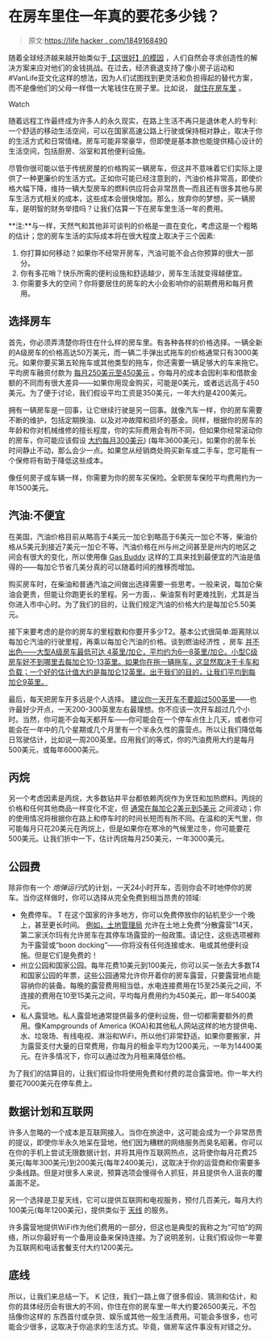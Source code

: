 # 在房车里住一年真的要花多少钱？

> 原文:[https://life hacker . com/1849168490](https://lifehacker.com/how-much-does-it-really-cost-to-live-in-an-rv-for-a-yea-1849168490)

随着全球经济越来越开始类似于[【这很好】的模因](https://www.theverge.com/2016/5/5/11592622/this-is-fine-meme-comic) ，人们自然会寻求创造性的解决方案来应对他们的金钱挑战。在过去，经济衰退支持了像小房子运动和#VanLife亚文化这样的想法，因为人们试图找到更灵活和负担得起的替代方案，而不是像他们的父母一样借一大笔钱住在房子里。比如说， [就住在房车里](https://lifehacker.com/the-beginners-guide-to-buying-the-right-rv-1845420383) 。

Watch

随着远程工作最终成为许多人的永久现实，在路上生活不再只是退休老人的专利:一个舒适的移动生活空间，可以在国家高速公路上行驶或保持相对静止，取决于你的生活方式和日常情绪。房车可能非常豪华，但即使是基本款也能提供精心设计的生活空间，包括厨房、浴室和其他便利设施。

尽管你很可能以低于传统房屋的价格购买一辆房车，但这并不意味着它们实际上提供了一种更廉价的生活方式。正如你可能已经注意到的，汽油价格非常高，即使价格大幅下降，维持一辆大型房车的燃料供应将会非常昂贵—而且还有很多其他与房车生活方式相关的成本，这些成本会很快增加。那么，放弃你的梦想，买一辆房车，是明智的财务举措吗？让我们估算一下在房车里生活一年的费用。

**注:**与一样，天然气和其他非可谈判的价格是一直在变化，考虑这是一个粗略的估计；您的房车生活的实际成本将在很大程度上取决于三个因素:

1.  你打算如何移动？如果你不经常开房车，汽油可能不会占你预算的很大一部分。
2.  你有多花哨？快乐所需的便利设施和舒适越少，房车生活就变得越便宜。
3.  你需要多大的空间？你将要居住的房车的大小会影响你的前期费用和每月费用。

## 选择房车

首先，你必须弄清楚你将住在什么样的房车里。有各种各样的价格选择。一辆全新的A级房车的价格高达50万美元，而一辆二手弹出式拖车的价格通常只有3000美元。如果你要买第五轮拖车或其他类型的拖车，你还需要一辆足够大的车来拖它。平均房车融资付款为 [每月250美元至450美元](https://drivinvibin.com/2021/09/02/rv-monthly-payment/) 。你每月的成本会因利率和借款金额的不同而有很大差异——如果你用现金购买，可能是0美元，或者远远高于450美元。为了便于讨论，我们假设平均工资是350美元，一年大约是4200美元。

拥有一辆房车是一回事，让它继续行驶是另一回事。就像汽车一样，你的房车需要不断的维护，包括定期换油、以及对冲故障和损坏的基金。同样，根据你的房车的年龄和你对机械维修的擅长程度，你的实际费用会有所不同，但如果你经常滚动你的房车，你可能应该假设 [大约每月300美元](https://rvlove.com/planning/the-real-cost-of-rv-ownership-after-6-years-and-2-rvs-heres-what-we-spent-on-rv-repairs-maintenance-and-depreciation/#:~:text=Total%20RV%20Repair%20%26%20Maintenance%20Costs%20over%206%20Years&text=Total%20RV%20Costs%20for%20Repair,%24862%2Fmo%20RV%20%232)) (每年3600美元)，如果你的房车长时间静止不动，那么会少一点。如果您从经销商处购买新车或二手车，您可能有一个保修将有助于降低这些成本。

像任何房子或车辆一样，你需要为你的房车买保险。全职房车保险平均费用约为一年1500美元。

## 汽油:不便宜

在美国，汽油价格目前从略高于4美元一加仑到略高于6美元一加仑不等，柴油价格从5美元到接近7美元一加仑不等。汽油价格在州与州之间甚至是州内的地区之间会有很大的变化，所以使用像 [Gas Buddy](https://www.gasbuddy.com/) 这样的工具来找到最便宜的汽油是值得的——每加仑节省几美分真的可以随着时间的推移而增加。

购买房车时，在柴油和普通汽油之间做出选择需要一些思考。一般来说，每加仑柴油会更贵，但能让你跑更长的里程。另一方面，、柴油泵有时更难找到，尤其是当你进入市中心时。为了我们的目的，让我们规定汽油的价格大约是每加仑5.50美元。

接下来要考虑的是你的房车的里程数和你要开多少T2。基本公式很简单:距离除以每加仑汽油的行驶里程，再乘以每加仑汽油的价格。谈到燃油经济性 ，房车 [并不出色——大型A级房车最低可达 4英里/加仑，平均约为6—8英里/加仑。小型C级房车好不到哪里去每加仑10-13英里。如果你在拖一辆拖车，这显然取决于卡车和负载；一个好的估计值大约是每加仑12英里。出于我们的目的，让我们平均到每加仑9英里。](https://rvshare.com/blog/rv-gas/)

最后，每天把房车开多远是个人选择。 [建议你一天开车不要超过500英里](https://justdownsize.com/how-far-can-you-drive-an-rv-in-a-day/)——也许最好少开点，一天200-300英里左右最理想。你不应该一次开车超过几个小时。当然，你可能不会每天都开车——你可能会在一个停车点住上几天，或者你可能会在一年中的几个星期或几个月里有一个半永久性的露营点。所以让我们降低每日驾驶估计，比如说一周200英里。应用我们的等式，你的汽油费用大约是每月500美元，或每年6000美元。

## 丙烷

另一个考虑因素是丙烷，大多数钻井平台都依赖丙烷作为烹饪和加热燃料。丙烷的价格和任何其他商品一样变化不定，但 [通常在每加仑2美元到5美元](https://www.thumbtack.com/p/propane-prices) 之间波动；你的使用情况将根据你在路上和停车时的时间长短而有所不同。在温和的天气里，你可能每月只花20美元在丙烷上，但是如果你在寒冷的气候里过冬，你可能要花500美元。让我们折中一下，估计丙烷每月250美元，一年3000美元。

## 公园费

除非你有一个 *炮弹运行*式的计划，一天24小时开车，否则你会不时地停你的房车。当你这样做时，你可以选择从完全免费到相当昂贵的领域:

*   免费停车。 T 在这个国家的许多地方，你可以免费停放你的钻机至少一个晚上，甚至更长时间。 [例如，土地管理局](https://www.blm.gov/programs/recreation/camping) 允许在土地上免费“分散露营”14天，第二家沃尔玛有允许房车在其停车场露营的一般政策。请记住，这些选项被称为干露营或“boon docking”——你将没有任何连接或水、电或其他便利设施。但是它们是免费的！
*   州立公园和国家公园。每年花费10美元到100美元，你可以买一张去大多数T4和国家公园的年票，这些公园通常允许你开着你的房车露营，只要露营地点能容纳你的装备。每晚的露营费用相当低，水电连接费用在15至25美元之间，不连接的费用在10至15美元之间，平均每月费用约为450美元，即一年5400美元。
*   私人露营地。私人露营地通常提供最多的便利设施，但一切都需要额外的费用。像Kampgrounds of America (KOA)和其他私人网站这样的地方提供电、水、垃圾场、有线电视、淋浴和WiFi，所以他们非常舒适。如果你要搬家，并为露营支付大量的日常费用，你每月的租金平均为1200美元，一年为14400美元。在许多情况下，你可以通过改为月租来降低价格。

为了我们的估算目的，让我们假设你将使用免费和付费的混合露营地。你一年大约要花7000美元在停车费上。

## 数据计划和互联网

许多人忽略的一个成本是互联网接入。当你在旅途中，这可能会成为一个非常昂贵的提议，即使你半永久地呆在营地，他们因为糟糕的网络服务而臭名昭著。你可以在你的手机上尝试无限数据计划，并将其用作互联网热点，这将使你每月花费25美元(每年300美元)到200美元(每年2400美元)，这取决于你的运营商和你需要多少条线路。但是对很多人来说，预算选项会慢得令人抓狂，并且提供令人沮丧的覆盖面不足。

另一个选择是卫星天线，它可以提供互联网和电视服务，预付几百美元，每月大约100美元(每年1200美元)，提供类似于 [天线](https://www.dishformyrv.com/) 的服务。

许多露营地提供WiFi作为他们费用的一部分，但这也是典型的我称之为“可怕”的网络，所以你最好有一个备用设备来保持连接。为了说明差别，让我们假设你一年要为互联网和电话套餐支付大约1200美元。

## 底线

所以，让我们来总结一下。 K 记住，我们一路上做了很多假设、猜测和估计，和你的具体经历会有很大的不同，你住在你的房车里一年大约要26500美元，不包括像你这样的 东西首付或杂货、娱乐或其他一般生活费用。可能会多很多，也可能会少很多，这取决于你追求的生活方式。毕竟，做房车这件事没有对错之分。